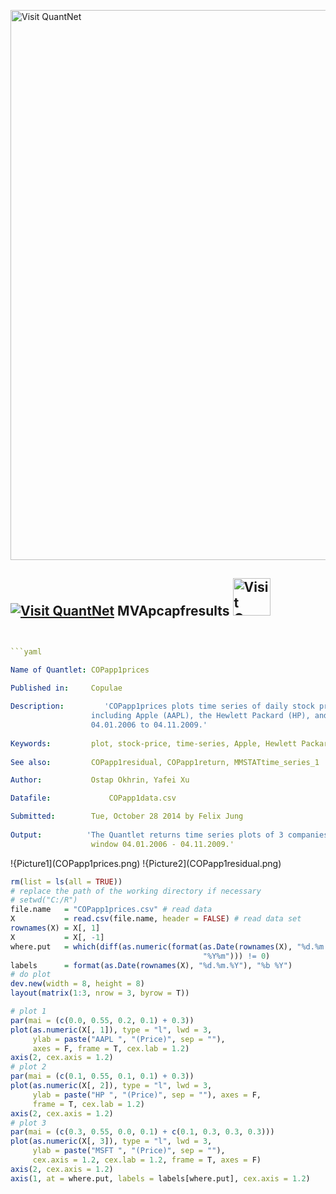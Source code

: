 
[<img src="https://github.com/QuantLet/Styleguide-and-FAQ/blob/master/pictures/banner.png" width="880" alt="Visit QuantNet">](http://quantlet.de/index.php?p=info)

## [<img src="https://github.com/QuantLet/Styleguide-and-Validation-procedure/blob/master/pictures/qloqo.png" alt="Visit QuantNet">](http://quantlet.de/) **MVApcapfresults** [<img src="https://github.com/QuantLet/Styleguide-and-Validation-procedure/blob/master/pictures/QN2.png" width="60" alt="Visit QuantNet 2.0">](http://quantlet.de/d3/ia)

```yaml


```yaml

Name of Quantlet: COPapp1prices
 
Published in:     Copulae

Description:		 'COPapp1prices plots time series of daily stock prices from three different companies,
                  including Apple (AAPL), the Hewlett Packard (HP), and Microsoft (MSFT), from 
                  04.01.2006 to 04.11.2009.' 
  
Keywords:         plot, stock-price, time-series, Apple, Hewlett Packard, Microsoft, daily
     
See also:         COPapp1residual, COPapp1return, MMSTATtime_series_1

Author:           Ostap Okhrin, Yafei Xu

Datafile:		      COPapp1data.csv

Submitted:        Tue, October 28 2014 by Felix Jung
     
Output:          'The Quantlet returns time series plots of 3 companies' prices, APL, HP and MSFT, with
                  window 04.01.2006 - 04.11.2009.'

```

!{Picture1](COPapp1prices.png)
!{Picture2](COPapp1residual.png)

```r
rm(list = ls(all = TRUE))
# replace the path of the working directory if necessary
# setwd("C:/R") 
file.name   = "COPapp1prices.csv" # read data
X           = read.csv(file.name, header = FALSE) # read data set
rownames(X) = X[, 1]
X           = X[, -1]
where.put   = which(diff(as.numeric(format(as.Date(rownames(X), "%d.%m.%Y"),
                                           "%Y%m"))) != 0)
labels      = format(as.Date(rownames(X), "%d.%m.%Y"), "%b %Y")
# do plot
dev.new(width = 8, height = 8) 
layout(matrix(1:3, nrow = 3, byrow = T))

# plot 1
par(mai = (c(0.0, 0.55, 0.2, 0.1) + 0.3))
plot(as.numeric(X[, 1]), type = "l", lwd = 3, 
     ylab = paste("AAPL ", "(Price)", sep = ""), 
     axes = F, frame = T, cex.lab = 1.2)
axis(2, cex.axis = 1.2)
# plot 2
par(mai = (c(0.1, 0.55, 0.1, 0.1) + 0.3))
plot(as.numeric(X[, 2]), type = "l", lwd = 3, 
     ylab = paste("HP ", "(Price)", sep = ""), axes = F,
     frame = T, cex.lab = 1.2)
axis(2, cex.axis = 1.2)
# plot 3
par(mai = (c(0.3, 0.55, 0.0, 0.1) + c(0.1, 0.3, 0.3, 0.3)))
plot(as.numeric(X[, 3]), type = "l", lwd = 3, 
     ylab = paste("MSFT ", "(Price)", sep = ""),
     cex.axis = 1.2, cex.lab = 1.2, frame = T, axes = F)
axis(2, cex.axis = 1.2)
axis(1, at = where.put, labels = labels[where.put], cex.axis = 1.2)
```
